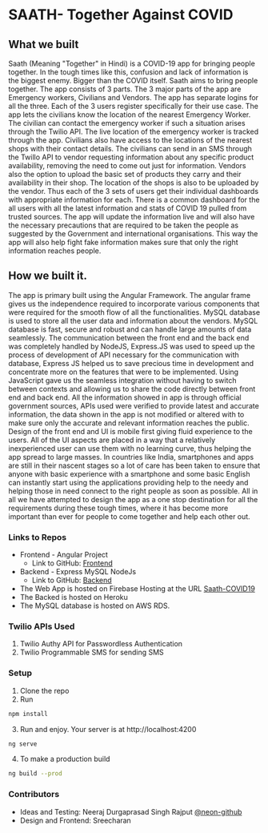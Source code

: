 
# SAATH- Together Against COVID	



## What we built 

Saath (Meaning "Together" in Hindi) is a COVID-19 app for bringing people together. In the tough times like this, confusion and lack of information is the biggest enemy. Bigger than the COVID itself. Saath aims to bring people together. The app consists of 3 parts. The 3 major parts of the app are Emergency workers, Civilians and Vendors. 
The app has separate logins for all the three. Each of the 3 users register specifically for their use case. The app lets the civilians know the location of the nearest Emergency Worker. The civilian can contact the emergency worker if such a situation arises through the Twilio API. The live location of the emergency worker is tracked through the app. Civilians also have access to the locations of the nearest shops with their contact details. The civilians can send in an SMS through the Twillo API to vendor requesting information about any specific product availability, removing the need to come out just for information. Vendors also the option to upload the basic set of products they carry and their availability in their shop. The location of the shops is also to be uploaded by the vendor. 
Thus each of the 3 sets of users get their individual dashboards with appropriate information for each. 
There is a common dashboard for the all users with all the latest information and stats of COVID 19 pulled from trusted sources. The app will update the information live and will also have the necessary precautions that are required to be taken the people as suggested by the Government and international organisations. This way the app will also help fight fake information makes sure that only the right information reaches people. 

## How we built it. 
The app is primary built using the Angular Framework. The angular frame gives us the independence required to incorporate various components that were required for the smooth flow of all the functionalities. 
	MySQL database is used to store all the user data and information about the vendors. MySQL database is fast, secure and robust and can handle large amounts of data seamlessly. 
	The communication between the front end and the back end was completely handled by NodeJS, Express.JS was used to speed up the process of development of API necessary for the communication with database, Express JS helped us to save precious time in development and concentrate more on the features that were to be implemented.  Using JavaScript gave us the seamless integration without having to switch between contexts and allowing us to share the code directly between front end and back end.
	All the information showed in app is through official government sources, APIs used were verified to provide latest and accurate information, the data shown in the app is not modified or altered with to make sure only the accurate and relevant information reaches the public. 
Design of the front end and UI is mobile first giving fluid experience to the users. All of the UI aspects are placed in a way that a relatively inexperienced user can use them with no learning curve, thus helping the app spread to large masses. In countries like India, smartphones and apps are still in their nascent stages so a lot of  care has been taken to ensure that anyone with basic experience with a smartphone and some basic English can instantly start using the applications providing help to the needy and helping those in need connect to the right people as soon as possible. 
	All in all we have attempted to design the app as a one stop destination for all the requirements during these tough times, where it has become more important than ever for people to come together and help each other out. 

### Links to Repos
 - Frontend - Angular Project
	- Link to GitHub: [Frontend](https://github.com/nanduri1998/dev-twilio-hackathon)
 - Backend - Express MySQL NodeJs
	- Link to GitHub: [Backend](https://github.com/nanduri1998/dev-twilio-server)
 - The Web App is hosted on Firebase Hosting at the URL [Saath-COVID19](http://saath-covid19.web.app/)
 - The Backed is hosted on Heroku
 - The MySQL database is hosted on AWS RDS.

### Twilio APIs Used
1. Twilio Authy API for Passwordless Authentication
2. Twilio Programmable SMS for sending SMS

### Setup
1. Clone the repo
2. Run
```bash
npm install
```
3. Run and enjoy. Your server is at http://localhost:4200
```bash
ng serve
```
4. To make a production build
```bash
ng build --prod
```

### Contributors
- Ideas and Testing: Neeraj Durgaprasad Singh Rajput [@neon-github](https://github.com/neon-github)
- Design and Frontend: Sreecharan 
